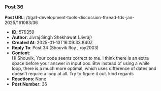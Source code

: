 ### Post 36
**Post URL**: /t/ga1-development-tools-discussion-thread-tds-jan-2025/161083/36
- **ID**: 579359
- **Author**: Jivraj Singh Shekhawat (Jivraj)
- **Created At**: 2025-01-13T16:09:33.840Z
- **Reply To**: Post 34 (Shouvik Roy , roy2003)
- **Content**:  
  Hi Shouvik,
Your code seems correct to me. I think there is an extra space before your answer in input box.
Btw instead of using a while loop, there is a much more optimal, which uses difference of dates and doesn’t require a loop at all. Try to figure it out.
kind regards
- **Reactions**: None
- **Post Number**: 36

